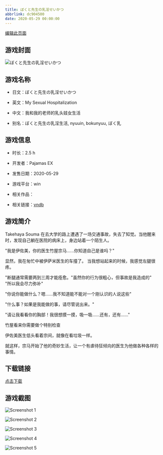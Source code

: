 ```yaml
---
title: ぼくと先生の乳淫せいかつ
abbrlink: dc904500
date: 2020-05-29 00:00:00
---
```

[编辑此页面](https://github.com/ACG-3/ADV3-source/blob/main/source/_posts/%E3%81%BC%E3%81%8F%E3%81%A8%E5%85%88%E7%94%9F%E3%81%AE%E4%B9%B3%E6%B7%AB%E3%81%9B%E3%81%84%E3%81%8B%E3%81%A4.md)

## 游戏封面

![ぼくと先生の乳淫せいかつ](https://pan.timero.xyz/d/onedrive/img_lib_001/%E3%81%BC%E3%81%8F%E3%81%A8%E5%85%88%E7%94%9F%E3%81%AE%E4%B9%B3%E6%B7%AB%E3%81%9B%E3%81%84%E3%81%8B%E3%81%A4_cover.avif)


## 游戏名称

- 日文：ぼくと先生の乳淫せいかつ
- 英文：My Sexual Hospitalization
- 中文：我和我的老师的乳头妓女生活

- 别名：ぼくと先生の乳淫生活, nyuuin, bokunyuu, ぼく乳


## 游戏信息

- 时长：2.5 h
- 开发者：Pajamas EX
- 发售日期：2020-05-29
- 游戏平台：win
- 相关作品：

- 相关链接：[vndb](https://vndb.org/v28131)


## 游戏简介

Takehaya Souma 在去大学的路上遭遇了一场交通事故，失去了知觉。当他醒来时，发现自己躺在医院的病床上，身边站着一个陌生人。

"我是伊佐美，你的医生竹屋宗马......你知道自己是谁吗？"

显然，我在匆忙中被伊萨米医生的车撞了。
当我想站起来的时候，我感觉左腿很疼。

"断腿通常需要两到三周才能痊愈。"虽然你的行为很粗心，但事故是我造成的" "所以我会尽力弥补"

"你说你能做什么？嗯......我不知道能不能对一个刚认识的人说这些"

"什么事？如果是我能做的事，请尽管说出来。"

"请让我看看你的胸部！我很想摸一摸，吸一吸......还有，还有......"

竹屋看来你需要做个特别检查

伊佐美医生低头看着宗间，就像在看垃圾一样。

就这样，宗马开始了他的奇妙生活，让一个有虐待狂倾向的医生为他做各种各样的事情。




## 下载链接

[点击下载](https://pan.timero.xyz/onedrive/adv_lib_001/%E3%81%BC%E3%81%8F%E3%81%A8%E5%85%88%E7%94%9F%E3%81%AE%E4%B9%B3%E6%B7%AB%E3%81%9B%E3%81%84%E3%81%8B%E3%81%A4)


## 游戏截图


![Screenshot 1](https://pan.timero.xyz/d/onedrive/img_lib_001/%E3%81%BC%E3%81%8F%E3%81%A8%E5%85%88%E7%94%9F%E3%81%AE%E4%B9%B3%E6%B7%AB%E3%81%9B%E3%81%84%E3%81%8B%E3%81%A4_Screenshot_1.avif)

![Screenshot 2](https://pan.timero.xyz/d/onedrive/img_lib_001/%E3%81%BC%E3%81%8F%E3%81%A8%E5%85%88%E7%94%9F%E3%81%AE%E4%B9%B3%E6%B7%AB%E3%81%9B%E3%81%84%E3%81%8B%E3%81%A4_Screenshot_2.avif)

![Screenshot 3](https://pan.timero.xyz/d/onedrive/img_lib_001/%E3%81%BC%E3%81%8F%E3%81%A8%E5%85%88%E7%94%9F%E3%81%AE%E4%B9%B3%E6%B7%AB%E3%81%9B%E3%81%84%E3%81%8B%E3%81%A4_Screenshot_3.avif)

![Screenshot 4](https://pan.timero.xyz/d/onedrive/img_lib_001/%E3%81%BC%E3%81%8F%E3%81%A8%E5%85%88%E7%94%9F%E3%81%AE%E4%B9%B3%E6%B7%AB%E3%81%9B%E3%81%84%E3%81%8B%E3%81%A4_Screenshot_4.avif)

![Screenshot 5](https://pan.timero.xyz/d/onedrive/img_lib_001/%E3%81%BC%E3%81%8F%E3%81%A8%E5%85%88%E7%94%9F%E3%81%AE%E4%B9%B3%E6%B7%AB%E3%81%9B%E3%81%84%E3%81%8B%E3%81%A4_Screenshot_5.avif)


